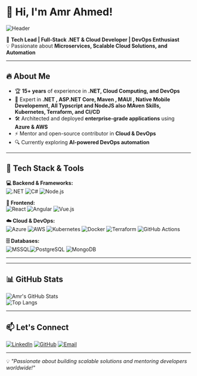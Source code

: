 # 👋 Hi, I'm Amr Ahmed!
![Header](https://capsule-render.vercel.app/api?type=wave&color=gradient&height=200&section=header&text=Amr%20Ahmed%20🚀&fontSize=50&fontColor=white)

🚀 **Tech Lead | Full-Stack .NET & Cloud Developer | DevOps Enthusiast**  
💡 Passionate about **Microservices, Scalable Cloud Solutions, and Automation**

---

## 🔥 About Me
- 🏆 **15+ years** of experience in **.NET, Cloud Computing, and DevOps**
- 🎯 Expert in **.NET , ASP.NET Core, Maven , MAUI , Native Mobile Developemnt, All Typscript and NodeJS also MAven Skills, Kubernetes, Terraform, and CI/CD**
- 🛠️ Architected and deployed **enterprise-grade applications** using **Azure & AWS**
- ⚡ Mentor and open-source contributor in **Cloud & DevOps**
- 🔍 Currently exploring **AI-powered DevOps automation**

---

## 🚀 Tech Stack & Tools

**💻 Backend & Frameworks:**  
![.NET](https://img.shields.io/badge/.NET-512BD4?style=for-the-badge&logo=dotnet&logoColor=white) ![C#](https://img.shields.io/badge/C%23-239120?style=for-the-badge&logo=c-sharp&logoColor=white) ![Node.js](https://img.shields.io/badge/Node.js-339933?style=for-the-badge&logo=nodedotjs&logoColor=white) 

**🎨 Frontend:**  
![React](https://img.shields.io/badge/React-61DAFB?style=for-the-badge&logo=react&logoColor=white) ![Angular](https://img.shields.io/badge/Angular-DD0031?style=for-the-badge&logo=angular&logoColor=white) ![Vue.js](https://img.shields.io/badge/Vue.js-4FC08D?style=for-the-badge&logo=vue.js&logoColor=white)

**☁️ Cloud & DevOps:**  
![Azure](https://img.shields.io/badge/Azure-0078D4?style=for-the-badge&logo=microsoftazure&logoColor=white) ![AWS](https://img.shields.io/badge/AWS-232F3E?style=for-the-badge&logo=amazonaws&logoColor=white) ![Kubernetes](https://img.shields.io/badge/Kubernetes-326CE5?style=for-the-badge&logo=kubernetes&logoColor=white) 
![Docker](https://img.shields.io/badge/Docker-2496ED?style=for-the-badge&logo=docker&logoColor=white) ![Terraform](https://img.shields.io/badge/Terraform-7B42BC?style=for-the-badge&logo=terraform&logoColor=white) ![GitHub Actions](https://img.shields.io/badge/GitHub_Actions-2088FF?style=for-the-badge&logo=github-actions&logoColor=white) 

**🗄️ Databases:**  
![MSSQL](https://img.shields.io/badge/Microsoft%20SQL%20Server-CC2927?style=for-the-badge&logo=microsoft%20sql%20server&logoColor=white)![PostgreSQL](https://img.shields.io/badge/PostgreSQL-336791?style=for-the-badge&logo=postgresql&logoColor=white) ![MongoDB](https://img.shields.io/badge/MongoDB-4EA94B?style=for-the-badge&logo=mongodb&logoColor=white) 

---


---

## 📊 GitHub Stats
![Amr's GitHub Stats](https://github-readme-stats.vercel.app/api?username=AmrElsherif83&show_icons=true&theme=dark)  
![Top Langs](https://github-readme-stats.vercel.app/api/top-langs/?username=AmrElsherif83&layout=compact&theme=dark)

---

## 📫 Let's Connect
[![LinkedIn](https://img.shields.io/badge/LinkedIn-0A66C2?style=for-the-badge&logo=linkedin&logoColor=white)](https://www.linkedin.com/in/amro-elsherif) [![GitHub](https://img.shields.io/badge/GitHub-181717?style=for-the-badge&logo=github&logoColor=white)](https://github.com/AmrElsherif83) [![Email](https://img.shields.io/badge/Email-D14836?style=for-the-badge&logo=gmail&logoColor=white)](mailto:amr.elsherif83@gmail.com)  

---

💡 _"Passionate about building scalable solutions and mentoring developers worldwide!"_
